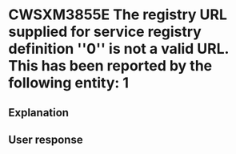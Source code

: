 # CWSXM3855E The registry URL supplied for service registry definition ''0'' is not a valid URL. This has been reported by the following entity: 1

## Explanation

## User response